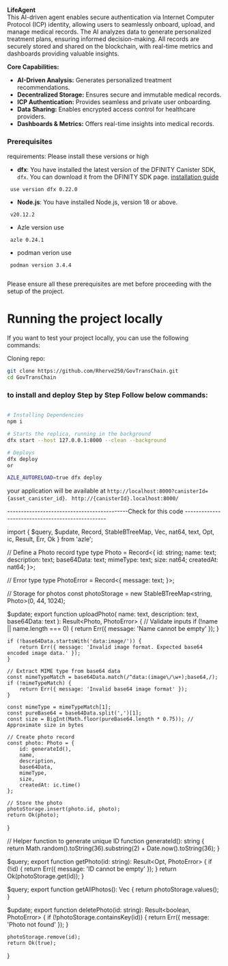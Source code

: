 **LifeAgent**  
This AI-driven agent enables secure authentication via Internet Computer Protocol (ICP) identity, allowing users to seamlessly onboard, upload, and manage medical records. The AI analyzes data to generate personalized treatment plans, ensuring informed decision-making. All records are securely stored and shared on the blockchain, with real-time metrics and dashboards providing valuable insights.  

**Core Capabilities:**  
- **AI-Driven Analysis:** Generates personalized treatment recommendations.  
- **Decentralized Storage:** Ensures secure and immutable medical records.  
- **ICP Authentication:** Provides seamless and private user onboarding.  
- **Data Sharing:** Enables encrypted access control for healthcare providers.  
- **Dashboards & Metrics:** Offers real-time insights into medical records.  




### Prerequisites

requirements: Please install these versions or high

- **dfx**: You have installed the latest version of the DFINITY Canister SDK, `dfx`. You can download it from the DFINITY SDK page. [installation guide](https://demergent-labs.github.io/azle/get_started.html#installation)

 ```
  use version dfx 0.22.0
 ```
- **Node.js**: You have installed Node.js, version 18 or above.
```
 v20.12.2

```
- Azle version use 
 ```
  azle 0.24.1
 ```

 - podman verion use

 ```
  podman version 3.4.4
  
 ```
Please ensure all these prerequisites are met before proceeding with the setup of the project.

# Running the project locally

If you want to test your project locally, you can use the following commands:

Cloning repo:

```bash
git clone https://github.com/Rherve250/GovTransChain.git
cd GovTransChain
```


### to install and deploy Step by Step Follow below commands:

```bash

# Installing Dependencies
npm i

# Starts the replica, running in the background
dfx start --host 127.0.0.1:8000 --clean --background

# Deploys
dfx deploy
or

AZLE_AUTORELOAD=true dfx deploy
```

your application will be available at `http://localhost:8000?canisterId={asset_canister_id}`.
` http://{canisterId}.localhost:8000/`


--------------------------------------------Check for this code -------------------------------------------------



import {
    $query,
    $update,
    Record,
    StableBTreeMap,
    Vec,
    nat64,
    text,
    Opt,
    ic,
    Result,
    Err,
    Ok
} from 'azle';

// Define a Photo record type
type Photo = Record<{
    id: string;
    name: text;
    description: text;
    base64Data: text;
    mimeType: text;
    size: nat64;
    createdAt: nat64;
}>;

// Error type
type PhotoError = Record<{
    message: text;
}>;

// Storage for photos
const photoStorage = new StableBTreeMap<string, Photo>(0, 44, 1024);

$update;
export function uploadPhoto(
    name: text,
    description: text,
    base64Data: text
): Result<Photo, PhotoError> {
    // Validate inputs
    if (!name || name.length === 0) {
        return Err({ message: 'Name cannot be empty' });
    }

    if (!base64Data.startsWith('data:image/')) {
        return Err({ message: 'Invalid image format. Expected base64 encoded image data.' });
    }

    // Extract MIME type from base64 data
    const mimeTypeMatch = base64Data.match(/^data:(image\/\w+);base64,/);
    if (!mimeTypeMatch) {
        return Err({ message: 'Invalid base64 image format' });
    }

    const mimeType = mimeTypeMatch[1];
    const pureBase64 = base64Data.split(',')[1];
    const size = BigInt(Math.floor(pureBase64.length * 0.75)); // Approximate size in bytes

    // Create photo record
    const photo: Photo = {
        id: generateId(),
        name,
        description,
        base64Data,
        mimeType,
        size,
        createdAt: ic.time()
    };

    // Store the photo
    photoStorage.insert(photo.id, photo);
    return Ok(photo);
}

// Helper function to generate unique ID
function generateId(): string {
    return Math.random().toString(36).substring(2) + Date.now().toString(36);
}

$query;
export function getPhoto(id: string): Result<Opt<Photo>, PhotoError> {
    if (!id) {
        return Err({ message: 'ID cannot be empty' });
    }
    return Ok(photoStorage.get(id));
}

$query;
export function getAllPhotos(): Vec<Photo> {
    return photoStorage.values();
}

$update;
export function deletePhoto(id: string): Result<boolean, PhotoError> {
    if (!photoStorage.containsKey(id)) {
        return Err({ message: 'Photo not found' });
    }

    photoStorage.remove(id);
    return Ok(true);
}
